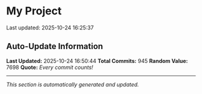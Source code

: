 # My Project


Last updated: 2025-10-24 16:25:37
























































































































































































































































































































































































































































































































































































































































































































































































































































































































































































































































































































































































































































































































































































## Auto-Update Information

**Last Updated:** 2025-10-24 16:50:44
**Total Commits:** 945
**Random Value:** 7698
**Quote:** _Every commit counts!_

---
_This section is automatically generated and updated._